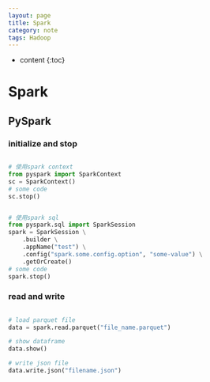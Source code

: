 ```yaml
---
layout: page
title: Spark
category: note
tags: Hadoop
---
```


* content
{:toc}

# Spark

## PySpark

### initialize and stop

```python

# 使用spark context
from pyspark import SparkContext
sc = SparkContext()
# some code
sc.stop()


# 使用spark sql
from pyspark.sql import SparkSession
spark = SparkSession \
    .builder \
    .appName("test") \
    .config("spark.some.config.option", "some-value") \
    .getOrCreate()
# some code
spark.stop()

```

### read and write

```python

# load parquet file
data = spark.read.parquet("file_name.parquet")

# show dataframe
data.show()

# write json file
data.write.json("filename.json")

```